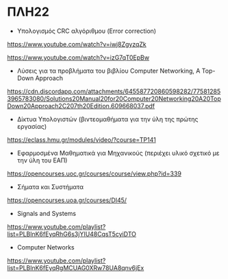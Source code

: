 # ΠΛΗ22

- Υπολογισμός CRC αλγόριθμου (Error correction)

https://www.youtube.com/watch?v=iwj8ZgyzqZk

https://www.youtube.com/watch?v=izG7qT0EpBw

- Λύσεις για τα προβλήματα του βιβλίου Computer Networking, A Top-Down Approach

https://cdn.discordapp.com/attachments/645587720860598282/775812853965783080/Solutions20Manual20for20Computer20Networking20A20TopDown20Approach2C207th20Edition.609668037.pdf

- Δίκτυα Υπολογιστών (βιντεομαθήματα για την ύλη της πρώτης εργασίας)

https://eclass.hmu.gr/modules/video/?course=TP141

- Εφαρμοσμένα Μαθηματικά για Μηχανικούς (περιέχει υλικό σχετικό με την ύλη του ΕΑΠ)

https://opencourses.uoc.gr/courses/course/view.php?id=339

- Σήματα και Συστήματα

https://opencourses.uoa.gr/courses/DI45/

- Signals and Systems

https://www.youtube.com/playlist?list=PLBlnK6fEyqRhG6s3jYIU48CqsT5cyiDTO

- Computer Networks

https://www.youtube.com/playlist?list=PLBlnK6fEyqRgMCUAG0XRw78UA8qnv6jEx
